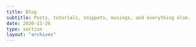 ```yaml
---
title: Blog
subtitle: Posts, tutorials, snippets, musings, and everything else.
date: 2020-11-26
type: section
layout: "archives"
---
```

